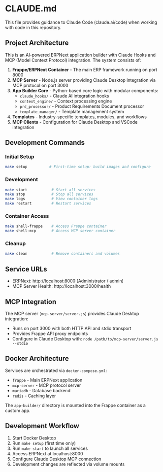 # CLAUDE.md

This file provides guidance to Claude Code (claude.ai/code) when working with code in this repository.

## Project Architecture

This is an AI-powered ERPNext application builder with Claude Hooks and MCP (Model Context Protocol) integration. The system consists of:

1. **Frappe/ERPNext Container** - The main ERP framework running on port 8000
2. **MCP Server** - Node.js server providing Claude Desktop integration via MCP protocol on port 3000
3. **App Builder Core** - Python-based core logic with modular components:
   - `claude_hooks/` - Claude AI integration hooks
   - `context_engine/` - Context processing engine
   - `prd_processor/` - Product Requirements Document processor
   - `template_manager/` - Template management system
4. **Templates** - Industry-specific templates, modules, and workflows
5. **MCP Clients** - Configuration for Claude Desktop and VSCode integration

## Development Commands

### Initial Setup
```bash
make setup          # First-time setup: build images and configure
```

### Development
```bash
make start           # Start all services
make stop            # Stop all services
make logs            # View container logs
make restart         # Restart services
```

### Container Access
```bash
make shell-frappe    # Access Frappe container
make shell-mcp       # Access MCP server container
```

### Cleanup
```bash
make clean           # Remove containers and volumes
```

## Service URLs
- ERPNext: http://localhost:8000 (Administrator / admin)
- MCP Server Health: http://localhost:3000/health

## MCP Integration

The MCP server (`mcp-server/server.js`) provides Claude Desktop integration:
- Runs on port 3000 with both HTTP API and stdio transport
- Provides Frappe API proxy endpoints
- Configure in Claude Desktop with: `node /path/to/mcp-server/server.js --stdio`

## Docker Architecture

Services are orchestrated via `docker-compose.yml`:
- `frappe` - Main ERPNext application
- `mcp-server` - MCP protocol server
- `mariadb` - Database backend
- `redis` - Caching layer

The `app-builder/` directory is mounted into the Frappe container as a custom app.

## Development Workflow

1. Start Docker Desktop
2. Run `make setup` (first time only)
3. Run `make start` to launch all services
4. Access ERPNext at localhost:8000
5. Configure Claude Desktop MCP connection
6. Development changes are reflected via volume mounts